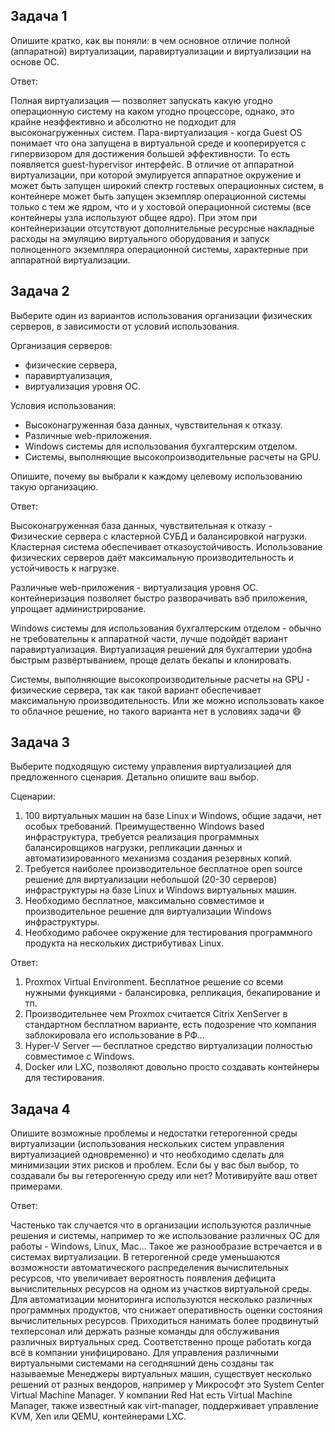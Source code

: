 
## Задача 1

Опишите кратко, как вы поняли: в чем основное отличие полной (аппаратной) виртуализации, паравиртуализации и виртуализации на основе ОС.

Ответ:

Полная виртуализация — позволяет запускать какую угодно операционную систему на каком угодно процессоре, однако, это крайне неэффективно и абсолютно не подходит для высоконагруженных систем.
Пара-виртуализация - когда Guest OS понимает что она запущена в виртуальной среде и кооперируется с гипервизором для достижения большей эффективности. То есть появляется guest-hypervisor интерфейс.
В отличие от аппаратной виртуализации, при которой эмулируется аппаратное окружение и может быть запущен широкий спектр гостевых операционных систем, в контейнере может быть запущен экземпляр операционной системы только с тем же ядром, что и у хостовой операционной системы (все контейнеры узла используют общее ядро). При этом при контейнеризации отсутствуют дополнительные ресурсные накладные расходы на эмуляцию виртуального оборудования и запуск полноценного экземпляра операционной системы, характерные при аппаратной виртуализации.

## Задача 2

Выберите один из вариантов использования организации физических серверов, в зависимости от условий использования.

Организация серверов:
- физические сервера,
- паравиртуализация,
- виртуализация уровня ОС.

Условия использования:
- Высоконагруженная база данных, чувствительная к отказу.
- Различные web-приложения.
- Windows системы для использования бухгалтерским отделом.
- Системы, выполняющие высокопроизводительные расчеты на GPU.

Опишите, почему вы выбрали к каждому целевому использованию такую организацию.

Ответ:

Высоконагруженная база данных, чувствительная к отказу - Физические сервера с кластерной СУБД и балансировкой нагрузки. Кластерная система обеспечивает отказоустойчивость. Использование физических серверов даёт максимальную производительность и устойчивость к нагрузке.

Различные web-приложения - виртуализация уровня ОС. контейнеризация позволяет быстро разворачивать вэб приложения, упрощает администрирование.

Windows системы для использования бухгалтерским отделом - обычно не требовательны к аппаратной части, лучше подойдёт вариант паравиртуализация. Виртуализация решений для бухгалтерии удобна быстрым развёртыванием, проще делать бекапы и клонировать.

Системы, выполняющие высокопроизводительные расчеты на GPU - физические сервера, так как такой вариант обеспечивает максимальную производительность. Или же можно использовать какое то облачное решение, но такого варианта нет в условиях задачи :smile:

## Задача 3

Выберите подходящую систему управления виртуализацией для предложенного сценария. Детально опишите ваш выбор.

Сценарии:

1. 100 виртуальных машин на базе Linux и Windows, общие задачи, нет особых требований. Преимущественно Windows based инфраструктура, требуется реализация программных балансировщиков нагрузки, репликации данных и автоматизированного механизма создания резервных копий.
2. Требуется наиболее производительное бесплатное open source решение для виртуализации небольшой (20-30 серверов) инфраструктуры на базе Linux и Windows виртуальных машин.
3. Необходимо бесплатное, максимально совместимое и производительное решение для виртуализации Windows инфраструктуры.
4. Необходимо рабочее окружение для тестирования программного продукта на нескольких дистрибутивах Linux.

Ответ:

1. Proxmox Virtual Environment. Бесплатное решение со всеми нужными функциями - балансировка, репликация, бекапирование и тп.
2. Производительнее чем Proxmox считается Citrix XenServer в стандартном бесплатном варианте, есть подозрение что компания заблокировала его использование в РФ...
3. Hyper-V Server — бесплатное средство виртуализации полностью совместимое с Windows.
4. Docker или LXC, позволяют довольно просто создавать контейнеры для тестирования.


## Задача 4

Опишите возможные проблемы и недостатки гетерогенной среды виртуализации (использования нескольких систем управления виртуализацией одновременно) и что необходимо сделать для минимизации этих рисков и проблем. Если бы у вас был выбор, то создавали бы вы гетерогенную среду или нет? Мотивируйте ваш ответ примерами.

Ответ:

Частенько так случается что в организации используются различные решения и системы, например то же использование различных ОС для работы - Windows, Linux, Mac... Такое же разнообразие встречается и в системах виртуализации. В гетерогенной среде уменьшаются возможности автоматического распределения вычислительных ресурсов, что увеличивает вероятность появления дефицита вычислительных ресурсов на одном из участков виртуальной среды. Для автоматизации мониторинга используются несколько различных программных продуктов, что снижает оперативность оценки состояния вычислительных ресурсов. Приходиться нанимать более продвинутый техперсонал или держать разные команды для обслуживания различных виртуальных сред. Соответственно проще работать когда всё в компании унифицировано. Для управления различными виртуальными системами на сегодняшний день созданы так называемые Менеджеры виртуальных машин, существует несколько решений от разных вендоров, например у Микрософт это System Center Virtual Machine Manager. У компании Red Hat есть Virtual Machine Manager, также известный как virt-manager, поддерживает управление KVM, Xen или QEMU, контейнерами LXC.
